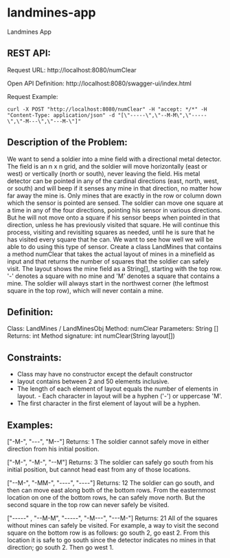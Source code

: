 # landmines-app
Landmines App

REST API:
---------
Request URL: http://localhost:8080/numClear

Open API Definition: http://localhost:8080/swagger-ui/index.html

Request Example: 
```
curl -X POST "http://localhost:8080/numClear" -H "accept: */*" -H "Content-Type: application/json" -d "[\"-----\",\"--M-M\",\"-----\",\"-M---\",\"---M-\"]"
```
Description of the Problem:
---------------------------
We want to send a soldier into a mine field with a directional metal detector. The field is an n x n grid, and the soldier will move horizontally (east or west) or vertically (north or south), never leaving the field. His metal detector can be pointed in any of the cardinal directions (east, north, west, or south) and will beep if it senses any mine in that direction, no matter how far away the mine is. Only mines that are exactly in the row or column down which the sensor is pointed are sensed.
The soldier can move one square at a time in any of the four directions, pointing his sensor in various directions. But he will not move onto a square if his sensor beeps when pointed in that direction, unless he has previously visited that square. He will continue this process, visiting and revisiting squares as needed, until he is sure that he has visited every square that he can.
We want to see how well we will be able to do using this type of sensor. Create a class LandMines that contains a method numClear that takes the actual layout of mines in a minefield as input and that returns the number of squares that the soldier can safely visit.
The layout shows the mine field as a String[], starting with the top row. '-' denotes a square with no mine and 'M' denotes a square that contains a mine. The soldier will always start in the northwest corner (the leftmost square in the top row), which will never contain a mine.

Definition:
-----------
Class: LandMines / LandMinesObj
Method: numClear
Parameters: String []
Returns: int
Method signature: int numClear(String layout[])

Constraints:
------------
- Class may have no constructor except the default constructor
- layout contains between 2 and 50 elements inclusive.
- The length of each element of layout equals the number of elements in layout. - Each character in layout will be a hyphen ('-') or uppercase 'M'.
- The first character in the first element of layout will be a hyphen.

Examples:
----------
["-M-", "---", "M--"]
Returns: 1
The soldier cannot safely move in either direction from his initial position.
        
["-M-", "-M-", "--M"]
Returns: 3
The soldier can safely go south from his initial position, but cannot head east from any of those locations.
        
["--M-", "-MM-", "----", "----"]
Returns: 12
The soldier can go south, and then can move east along both of the bottom rows. From the easternmost location on one of the bottom rows, he can safely move north. But the second square in the top row can never safely be visited.
       
["-----" , "--M-M", "-----", "-M---", "---M-"]
Returns: 21
All of the squares without mines can safely be visited. For example, a way to visit the second square on the bottom row is as follows: go south 2, go east 2. From this location it is safe to go south since the detector indicates no mines in that direction; go south 2. Then go west 1.
